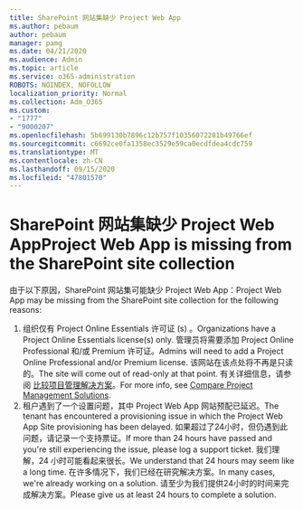 ```yaml
---
title: SharePoint 网站集缺少 Project Web App
ms.author: pebaum
author: pebaum
manager: pamg
ms.date: 04/21/2020
ms.audience: Admin
ms.topic: article
ms.service: o365-administration
ROBOTS: NOINDEX, NOFOLLOW
localization_priority: Normal
ms.collection: Adm_O365
ms.custom:
- "1777"
- "9000207"
ms.openlocfilehash: 5b699130b7896c12b757f10356072281b49766ef
ms.sourcegitcommit: c6692ce0fa1358ec3529e59ca0ecdfdea4cdc759
ms.translationtype: MT
ms.contentlocale: zh-CN
ms.lasthandoff: 09/15/2020
ms.locfileid: "47801570"
---
```

# <a name="project-web-app-is-missing-from-the-sharepoint-site-collection"></a><span data-ttu-id="e5657-102">SharePoint 网站集缺少 Project Web App</span><span class="sxs-lookup"><span data-stu-id="e5657-102">Project Web App is missing from the SharePoint site collection</span></span>

<span data-ttu-id="e5657-103">由于以下原因，SharePoint 网站集可能缺少 Project Web App：</span><span class="sxs-lookup"><span data-stu-id="e5657-103">Project Web App may be missing from the SharePoint site collection for the following reasons:</span></span>

1. <span data-ttu-id="e5657-104">组织仅有 Project Online Essentials 许可证 (s) 。</span><span class="sxs-lookup"><span data-stu-id="e5657-104">Organizations have a Project Online Essentials license(s) only.</span></span> <span data-ttu-id="e5657-105">管理员将需要添加 Project Online Professional 和/或 Premium 许可证。</span><span class="sxs-lookup"><span data-stu-id="e5657-105">Admins will need to add a Project Online Professional and/or Premium license.</span></span> <span data-ttu-id="e5657-106">该网站在该点处将不再是只读的。</span><span class="sxs-lookup"><span data-stu-id="e5657-106">The site will come out of read-only at that point.</span></span> <span data-ttu-id="e5657-107">有关详细信息，请参阅 [比较项目管理解决方案](https://products.office.com/project/compare-microsoft-project-management-software?tab=1)。</span><span class="sxs-lookup"><span data-stu-id="e5657-107">For more info, see [Compare Project Management Solutions](https://products.office.com/project/compare-microsoft-project-management-software?tab=1).</span></span>
2. <span data-ttu-id="e5657-108">租户遇到了一个设置问题，其中 Project Web App 网站预配已延迟。</span><span class="sxs-lookup"><span data-stu-id="e5657-108">The tenant has encountered a provisioning issue in which the Project Web App Site provisioning has been delayed.</span></span> <span data-ttu-id="e5657-109">如果超过了24小时，但仍遇到此问题，请记录一个支持票证。</span><span class="sxs-lookup"><span data-stu-id="e5657-109">If more than 24 hours have passed and you're still experiencing the issue, please log a support ticket.</span></span> <span data-ttu-id="e5657-110">我们理解，24 小时可能看起来很长。</span><span class="sxs-lookup"><span data-stu-id="e5657-110">We understand that 24 hours may seem like a long time.</span></span> <span data-ttu-id="e5657-111">在许多情况下，我们已经在研究解决方案。</span><span class="sxs-lookup"><span data-stu-id="e5657-111">In many cases, we're already working on a solution.</span></span> <span data-ttu-id="e5657-112">请至少为我们提供24小时的时间来完成解决方案。</span><span class="sxs-lookup"><span data-stu-id="e5657-112">Please give us at least 24 hours to complete a solution.</span></span>

